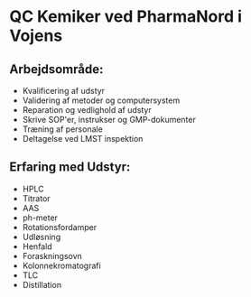 # QC Kemiker ved PharmaNord i Vojens  
## Arbejdsområde:  
* Kvalificering af udstyr
* Validering af metoder og computersystem
* Reparation og vedlighold af udstyr
* Skrive SOP'er, instrukser og GMP-dokumenter
* Træning af personale
* Deltagelse ved LMST inspektion  
  
## Erfaring med Udstyr:  
* HPLC
* Titrator
* AAS
* ph-meter
* Rotationsfordamper
* Udløsning
* Henfald
* Foraskningsovn
* Kolonnekromatografi
* TLC
* Distillation

